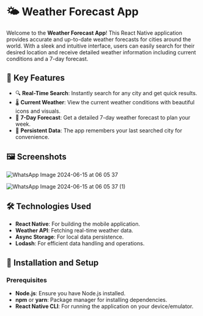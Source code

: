 # 🌤️ Weather Forecast App

Welcome to the **Weather Forecast App**! This React Native application provides accurate and up-to-date weather forecasts for cities around the world. With a sleek and intuitive interface, users can easily search for their desired location and receive detailed weather information including current conditions and a 7-day forecast.

## 🚀 Key Features

- 🔍 **Real-Time Search**: Instantly search for any city and get quick results.
- 🌡️ **Current Weather**: View the current weather conditions with beautiful icons and visuals.
- 📅 **7-Day Forecast**: Get a detailed 7-day weather forecast to plan your week.
- 💾 **Persistent Data**: The app remembers your last searched city for convenience.

## 🖼️ Screenshots

![WhatsApp Image 2024-06-15 at 06 05 37](https://github.com/Nilupul6/React-Native-Expo-Weather-Mobile-App/assets/152468856/b70edfcf-a868-4333-8d7f-39ff63813fa3)

![WhatsApp Image 2024-06-15 at 06 05 37 (1)](https://github.com/Nilupul6/React-Native-Expo-Weather-Mobile-App/assets/152468856/7071f2f6-9112-4b55-992e-0de1e193a03d)


## 🛠️ Technologies Used

- **React Native**: For building the mobile application.
- **Weather API**: Fetching real-time weather data.
- **Async Storage**: For local data persistence.
- **Lodash**: For efficient data handling and operations.

## 📝 Installation and Setup

### Prerequisites

- **Node.js**: Ensure you have Node.js installed.
- **npm** or **yarn**: Package manager for installing dependencies.
- **React Native CLI**: For running the application on your device/emulator.

